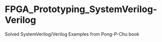 # FPGA_Prototyping_SystemVerilog-Verilog
Solved SystemVerilog/Verilog Examples from Pong-P-Chu book
